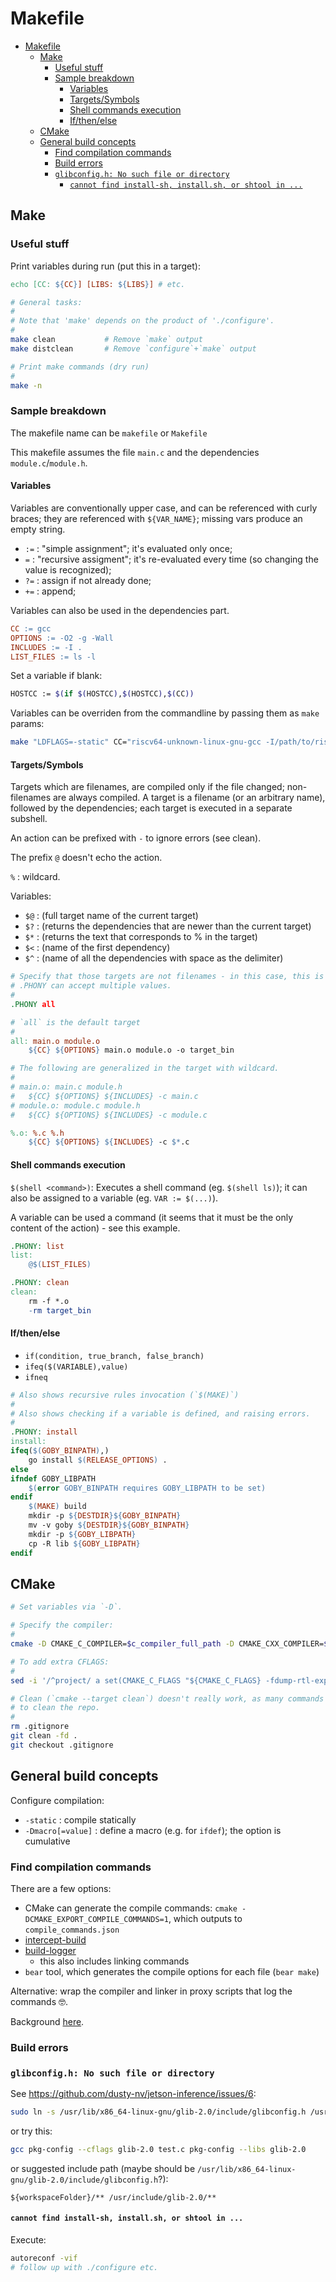 # Makefile

- [Makefile](#makefile)
  - [Make](#make)
    - [Useful stuff](#useful-stuff)
    - [Sample breakdown](#sample-breakdown)
      - [Variables](#variables)
      - [Targets/Symbols](#targetssymbols)
      - [Shell commands execution](#shell-commands-execution)
      - [If/then/else](#ifthenelse)
  - [CMake](#cmake)
  - [General build concepts](#general-build-concepts)
    - [Find compilation commands](#find-compilation-commands)
    - [Build errors](#build-errors)
    - [`glibconfig.h: No such file or directory`](#glibconfigh-no-such-file-or-directory)
      - [`cannot find install-sh, install.sh, or shtool in ...`](#cannot-find-install-sh-installsh-or-shtool-in-)

## Make

### Useful stuff

Print variables during run (put this in a target):

```makefile
echo [CC: ${CC}] [LIBS: ${LIBS}] # etc.
```

```sh
# General tasks:
#
# Note that 'make' depends on the product of './configure'.
#
make clean           # Remove `make` output
make distclean       # Remove `configure`+`make` output

# Print make commands (dry run)
#
make -n
```

### Sample breakdown

The makefile name can be `makefile` or `Makefile`

This makefile assumes the file `main.c` and the dependencies `module.c`/`module.h`.

#### Variables

Variables are conventionally upper case, and can be referenced with curly braces; they are referenced with `${VAR_NAME}`; missing vars produce an empty string.

- `:=` : "simple assignment"; it's evaluated only once;
- `=`  : "recursive assigment"; it's re-evaluated every time (so changing the value is recognized);
- `?=` : assign if not already done;
- `+=` : append;

Variables can also be used in the dependencies part.

```makefile
CC := gcc
OPTIONS := -O2 -g -Wall
INCLUDES := -I .
LIST_FILES := ls -l
```

Set a variable if blank:

```sh
HOSTCC := $(if $(HOSTCC),$(HOSTCC),$(CC))
```

Variables can be overriden from the commandline by passing them as `make` params:

```sh
make "LDFLAGS=-static" CC="riscv64-unknown-linux-gnu-gcc -I/path/to/riscv-gnu-toolchain/riscv-gcc/zlib -L/path/to/riscv-gnu-toolchain/riscv-gcc/zlib"
```

#### Targets/Symbols

Targets which are filenames, are compiled only if the file changed; non-filenames are always compiled.
A target is a filename (or an arbitrary name), followed by the dependencies; each target is executed in a separate subshell.

An action can be prefixed with `-` to ignore errors (see clean).

The prefix `@` doesn't echo the action.

`%` : wildcard.

Variables:

- `$@` : (full target name of the current target)
- `$?` : (returns the dependencies that are newer than the current target)
- `$*` : (returns the text that corresponds to % in the target)
- `$<` : (name of the first dependency)
- `$^` : (name of all the dependencies with space as the delimiter)

```makefile
# Specify that those targets are not filenames - in this case, this is optional.
# .PHONY can accept multiple values.
#
.PHONY all

# `all` is the default target
#
all: main.o module.o
	${CC} ${OPTIONS} main.o module.o -o target_bin

# The following are generalized in the target with wildcard.
#
# main.o: main.c module.h
# 	${CC} ${OPTIONS} ${INCLUDES} -c main.c
# module.o: module.c module.h
# 	${CC} ${OPTIONS} ${INCLUDES} -c module.c

%.o: %.c %.h
	${CC} ${OPTIONS} ${INCLUDES} -c $*.c
```

#### Shell commands execution

`$(shell <command>)`: Executes a shell command (eg. `$(shell ls)`); it can also be assigned to a variable (eg. `VAR := $(...)`).

A variable can be used a command (it seems that it must be the only content of the action) - see this example.

```makefile
.PHONY: list
list:
	@$(LIST_FILES)

.PHONY: clean
clean:
	rm -f *.o
	-rm target_bin
```

#### If/then/else

- `if(condition, true_branch, false_branch)`
- `ifeq($(VARIABLE),value)`
- `ifneq`

```makefile
# Also shows recursive rules invocation (`$(MAKE)`)
#
# Also shows checking if a variable is defined, and raising errors.
#
.PHONY: install
install:
ifeq($(GOBY_BINPATH),)
	go install $(RELEASE_OPTIONS) .
else
ifndef GOBY_LIBPATH
	$(error GOBY_BINPATH requires GOBY_LIBPATH to be set)
endif
	$(MAKE) build
	mkdir -p ${DESTDIR}${GOBY_BINPATH}
	mv -v goby ${DESTDIR}${GOBY_BINPATH}
	mkdir -p ${GOBY_LIBPATH}
	cp -R lib ${GOBY_LIBPATH}
endif
```

## CMake

```sh
# Set variables via `-D`.

# Specify the compiler:
#
cmake -D CMAKE_C_COMPILER=$c_compiler_full_path -D CMAKE_CXX_COMPILER=$cpp_compiler_full_path $project_path

# To add extra CFLAGS:
#
sed -i '/^project/ a set(CMAKE_C_FLAGS "${CMAKE_C_FLAGS} -fdump-rtl-expand")' CMakeLists.txt

# Clean (`cmake --target clean`) doesn't really work, as many commands may be issued. Best thing is
# to clean the repo.
#
rm .gitignore
git clean -fd .
git checkout .gitignore
```

## General build concepts

Configure compilation:

- `-static`         : compile statically
- `-Dmacro[=value]` : define a macro (e.g. for `ifdef`); the option is cumulative

### Find compilation commands

There are a few options:

- CMake can generate the compile commands: `cmake -DCMAKE_EXPORT_COMPILE_COMMANDS=1`, which outputs to `compile_commands.json`
- [intercept-build](https://github.com/immunant/c2rust#-with-intercept-build)
- [build-logger](https://github.com/Ericsson/codechecker/tree/master/analyzer/tools/build-logger)
  - this also includes linking commands
- `bear` tool, which generates the compile options for each file (`bear make`)

Alternative: wrap the compiler and linker in proxy scripts that log the commands 🤓.

Background [here](https://immunant.com/blog/2020/01/quake3).

### Build errors

### `glibconfig.h: No such file or directory`

See https://github.com/dusty-nv/jetson-inference/issues/6:

```sh
sudo ln -s /usr/lib/x86_64-linux-gnu/glib-2.0/include/glibconfig.h /usr/include/glib-2.0/
```

or try this:

```sh
gcc pkg-config --cflags glib-2.0 test.c pkg-config --libs glib-2.0
```

or suggested include path (maybe should be `/usr/lib/x86_64-linux-gnu/glib-2.0/include/glibconfig.h`?):

```
${workspaceFolder}/** /usr/include/glib-2.0/**
```

#### `cannot find install-sh, install.sh, or shtool in ...`

Execute:

```sh
autoreconf -vif
# follow up with ./configure etc.
```
